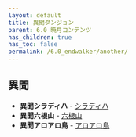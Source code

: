```yaml
---
layout: default
title: 異聞ダンジョン
parent: 6.0 暁月コンテンツ
has_children: true
has_toc: false
permalink: /6.0_endwalker/another/
---
```


## 異聞

- **異聞シラディハ** - [シラディハ](siradeliha/README.md)
- **異聞六根山** - [六根山](rokkonzan/README.md)
- **異聞アロアロ島** - [アロアロ島](aroarotoh/README.md)

